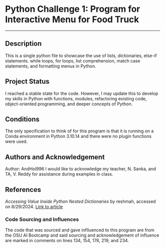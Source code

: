 # **Python Challenge 1**: Program for Interactive Menu for Food Truck
***
## Description
This is a single python file to showcase the use of lists, dictionaries, else-if statements. while loops, for loops, list comprehension, match case statements, and formatting menus in Python.

## Project Status
I reached a stable state for the code. However, I may update this to develop my skills in Python with functions, modules, refactoring existing code, object-oriented programming, and deeper concepts of Python.

## Conditions
The only specification to think of for this program is that it is running on a Conda environment in Python 3.10.14 and there were no plugin functions were used.

## Authors and Acknowledgement
Author: AndHol996
I would like to acknowledge my teacher, N. Sanka, and TA, V. Reddy for assistance during examples in class.

## References 
*Accessing Value Inside Python Nested Dictionaries* by reshmah, accessed on 8/29/2024. [Link to article](<https://www.geeksforgeeks.org/accessing-value-inside-python-nested-dictionaries/>)
### Code Sourcing and Influences
The code that was sourced and gave inflluenced to this program are from the OSU AI Bootcamp and said sourcing and acknowledgement of influence are marked in comments on lines 134, 154, 178, 219, and 234.
